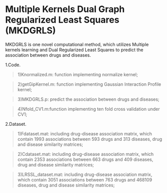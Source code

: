 Multiple Kernels Dual Graph Regularized Least Squares (MKDGRLS)
=================
MKDGRLS is one novel computational method, which utilizes Multiple kernels learning and Dual Regularized Least Squares to predict the association between drugs and diseases.

1.Code.
>1)Knormalized.m: function implementing normalize kernel;

>2)getGipKernel.m: function implementing Gaussian Interaction Profile kernel;

>3)MKDGRLS.p: predict the association between drugs and diseases;

>4)Nfold_CV1.m:function implementing ten fold cross validation under CV1;

2.Dataset.
>1)Fdataset.mat: including drug-disease association matrix, which contain 1993 associations between 593 drugs and 313 diseases, drug and disease similarity matrices;

>2)Cdataset.mat: including drug-disease association matrix, which contain 2353 associations between 663 drugs and 409 diseases, drug and disease similarity matrices;

>3)LRSSL_dataset.mat: including drug-disease association matrix, which contain 3051 associations between 763 drugs and 468109 diseases, drug and disease similarity matrices;
